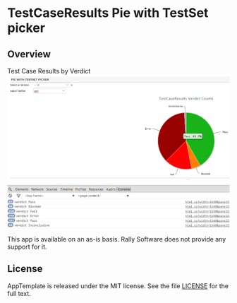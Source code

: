 TestCaseResults Pie with TestSet picker 
=========================

## Overview
Test Case Results by Verdict
![](pic.png)


This app is available on an as-is basis. Rally Software does not provide any support for it.
## License

AppTemplate is released under the MIT license.  See the file [LICENSE](https://raw.github.com/RallyApps/AppTemplate/master/LICENSE) for the full text.
